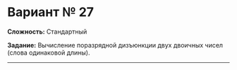 # Вариант № 27
**Сложность:** Стандартный

**Задание:**  Вычисление поразрядной дизъюнкции двух двоичных чисел (слова одинаковой длины).

---